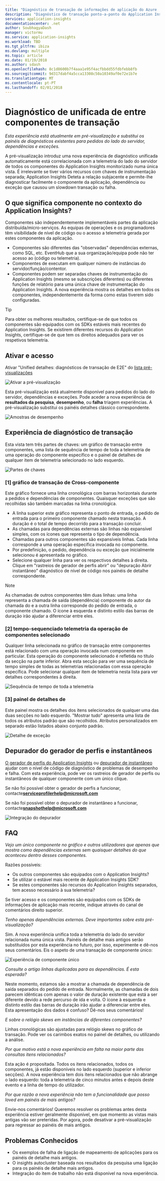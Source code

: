 ```yaml
---
title: "Diagnóstico de transação de informações de aplicação do Azure | Microsoft Docs"
description: "Diagnóstico de transação ponto-a-ponto do Application Insights"
services: application-insights
documentationcenter: .net
author: SoubhagyaDash
manager: victormu
ms.service: application-insights
ms.workload: TBD
ms.tgt_pltfrm: ibiza
ms.devlang: multiple
ms.topic: article
ms.date: 01/19/2018
ms.author: sdash
ms.openlocfilehash: 8c1d8600b7f4aaa1e95f4acfbbdd55fdbfebb8fb
ms.sourcegitcommit: 9d317dabf4a5cca13308c50a10349af0e72e1b7e
ms.translationtype: MT
ms.contentlocale: pt-PT
ms.lasthandoff: 02/01/2018
---
```

# <a name="unified-cross-component-transaction-diagnostics"></a>Diagnóstico de unificada de entre componentes de transação

*Esta experiência está atualmente em pré-visualização e substitui os painéis de diagnósticos existentes para pedidos do lado do servidor, dependências e exceções.*

A pré-visualização introduz uma nova experiência de diagnóstico unificada automaticamente está correlacionada com a telemetria do lado do servidor de todos os componentes do Application Insights monitorizado numa única vista. É irrelevante se tiver vários recursos com chaves de instrumentação separada; Application Insights Deteta a relação subjacente e permite-lhe diagnosticar facilmente o componente da aplicação, dependência ou exceção que causou um slowdown transação ou falha.

## <a name="what-does-component-mean-in-the-context-of-application-insights"></a>O que significa componente no contexto do Application Insights?

Componentes são independentemente implementáveis partes da aplicação distribuída/micro-serviços. As equipas de operações e os programadores têm visibilidade de nível de código ou o acesso a telemetria gerada por estes componentes da aplicação.

* Componentes são diferentes das "observadas" dependências externas, como SQL, etc. EventHub que a sua organização/equipa pode não ter acesso ao (código ou telemetria).
* Componentes de executam em qualquer número de instâncias do servidor/função/contentor.
* Componentes podem ser separadas chaves de instrumentação do Application Insights (mesmo se subscrições diferentes) ou diferentes funções de relatório para uma única chave de instrumentação do Application Insights. A nova experiência mostra os detalhes em todos os componentes, independentemente da forma como estas tiverem sido configuradas.

> [!Tip]
> Para obter os melhores resultados, certifique-se de que todos os componentes são equipados com os SDKs estáveis mais recentes do Application Insights. Se existirem diferentes recursos do Application Insights, certifique-se de que tem os direitos adequados para ver os respetivos telemetria.

## <a name="enable-and-access"></a>Ativar e acesso
Ativar "Unified detalhes: diagnósticos de transação de E2E" do [lista pré-visualizações](app-insights-previews.md)

![Ativar a pré-visualização](media/app-insights-e2eTxn-diagnostics/previews.png)

Esta pré-visualização está atualmente disponível para pedidos do lado do servidor, dependências e exceções. Pode aceder a nova experiência de **resultados da pesquisa**, **desempenho**, ou **falha** triagem experiências. A pré-visualização substitui os painéis detalhes clássico correspondente.

![Amostras de desempenho](media/app-insights-e2eTxn-diagnostics/performanceSamplesClickThrough.png)

## <a name="transaction-diagnostics-experience"></a>Experiência de diagnóstico de transação
Esta vista tem três partes de chaves: um gráfico de transação entre componentes, uma lista de sequência de tempo de toda a telemetria de uma operação do componente específico e o painel de detalhes de qualquer item de telemetria selecionado no lado esquerdo.

![Partes de chaves](media/app-insights-e2eTxn-diagnostics/3partsCrossComponent.png)

### <a name="1-cross-component-transaction-chart"></a>[1] gráfico de transação de Cross-componente

Este gráfico fornece uma linha cronológica com barras horizontais durante a pedidos e dependências de componentes. Quaisquer exceções que são recolhidas são também marcadas na linha cronológica.

* A linha superior este gráfico representa o ponto de entrada, o pedido de entrada para o primeiro componente chamado nesta transação. A duração é o total de tempo decorrido para a transação concluir.
* As chamadas para dependências externas são linhas não expansível simples, com os ícones que representa o tipo de dependência.
* Chamadas para outros componentes são expansíveis linhas. Cada linha corresponde a uma operação específica invocada no componente.
* Por predefinição, o pedido, dependência ou exceção que inicialmente selecionou é apresentada no gráfico.
* Selecione qualquer linha para ver os respectivos detalhes à direita. Clique em "rastreios de gerador de perfis abrir" ou "depuração Abrir instantâneo" diagnóstico de nível de código nos painéis de detalhe correspondente.

> [!NOTE]
As chamadas de outros componentes têm duas linhas: uma linha representa a chamada de saída (dependência) componente do autor da chamada do e a outra linha corresponde do pedido de entrada, o componente chamado. O ícone à esquerda e distinto estilo das barras de duração irão ajudar a diferenciar entre eles.

### <a name="2-time-sequenced-telemetry-of-the-selected-component-operation"></a>[2] tempo-sequenciado telemetria da operação de componentes selecionado

Qualquer linha selecionada no gráfico de transação entre componentes está relacionado com uma operação invocada num componente em particular. Esta operação do componente selecionado é refletida no título da secção na parte inferior. Abra esta secção para ver uma sequência de tempo simples de todas as telemetrias relacionadas com essa operação específica. Pode selecionar qualquer item de telemetria nesta lista para ver detalhes correspondentes à direita.

![Sequência de tempo de toda a telemetria](media/app-insights-e2eTxn-diagnostics/allTelemetryDrawerOpened.png)

### <a name="3-details-pane"></a>[3] painel de detalhes de

Este painel mostra os detalhes dos itens selecionados de qualquer uma das duas secções no lado esquerdo. "Mostrar tudo" apresenta uma lista de todos os atributos padrão que são recolhidos. Atributos personalizados em separado estão listados abaixo conjunto padrão.

![Detalhe de exceção](media/app-insights-e2eTxn-diagnostics/exceptiondetail.png)

## <a name="profiler-and-snapshot-debugger"></a>Depurador do gerador de perfis e instantâneos

[O gerador de perfis do Application Insights](app-insights-profiler.md) ou [depurador de instantâneo](app-insights-snapshot-debugger.md) ajudar com o nível de código de diagnóstico de problemas de desempenho e falha. Com esta experiência, pode ver os rastreios de gerador de perfis ou instantâneos de qualquer componente com um único clique.

Se não foi possível obter o gerador de perfis a funcionar, contacte**serviceprofilerhelp@microsoft.com**

Se não foi possível obter o depurador de instantâneo a funcionar, contacte**snapshothelp@microsoft.com**

![Integração do depurador](media/app-insights-e2eTxn-diagnostics/debugSnapshot.png)

## <a name="faq"></a>FAQ

*Vejo um único componente no gráfico e outros utilizadores que apenas que mostra como dependências externas sem quaisquer detalhes do que aconteceu dentro desses componentes.*

Razões possíveis:

* Os outros componentes são equipados com o Application Insights?
* Se utilizar o estável mais recente de Application Insights SDK?
* Se estes componentes são recursos do Application Insights separados, tem acesso necessário à sua telemetria?

Se tiver acesso e os componentes são equipados com os SDKs de informações de aplicação mais recente, indique através do canal de comentários direito superior.

*Tenho apenas dependências externas. Deve importantes sobre esta pré-visualização?*

Sim. A nova experiência unifica toda a telemetria do lado do servidor relacionada numa única vista. Painéis de detalhe mais antigos serão substituídos por esta experiência no futuro, por isso, experimente e dê-nos seus comentários. Eis o aspeto de uma transação de componente único:

![Experiência de componente único](media/app-insights-e2eTxn-diagnostics/singleComponent.png)

*Consulte o artigo linhas duplicadas para as dependências. É esta esperada?*

Neste momento, estamos são a mostrar a chamada de dependência de saída separados do pedido de entrada. Normalmente, as chamadas de dois parecem idênticas com apenas o valor de duração existente que está a ser diferente devido a rede percurso de ida e volta. O ícone à esquerda e distinto estilo das barras de duração irão ajudar a diferenciar entre eles. Esta apresentação dos dados é confuso? Dê-nos seus comentários!

*E sobre o relógio skews em instâncias de diferentes componentes?*

Linhas cronológicas são ajustadas para relógio skews no gráfico de transação. Pode ver os carimbos exatos no painel de detalhes, ou utilizando a análise.

*Por que motivo está a nova experiência em falta na maior parte das consultas itens relacionados?*

Esta ação é propositada. Todos os itens relacionados, todos os componentes, já estão disponíveis no lado esquerdo (superior e inferior secções). A nova experiência tem dois itens relacionados que não abrange o lado esquerdo: toda a telemetria de cinco minutos antes e depois deste evento e a linha de tempo do utilizador.

*Por que razão a nova experiência não tem a funcionalidade que posso loved em painéis de mais antigos?*

Envie-nos comentários! Queremos resolver os problemas antes desta experiência estiver geralmente disponível, em que momento as vistas mais antigas vão ser preteridas. Por agora, pode desativar a pré-visualização para regressar ao painéis de mais antigos.

## <a name="known-issues"></a>Problemas Conhecidos

* Os exemplos de falha de ligação de mapeamento de aplicações para os painéis de detalhe mais antigos.
* O insights autocluster baseada nos resultados da pesquisa uma ligação para os painéis de detalhe mais antigos.
* Integração do item de trabalho não está disponível na nova experiência.
